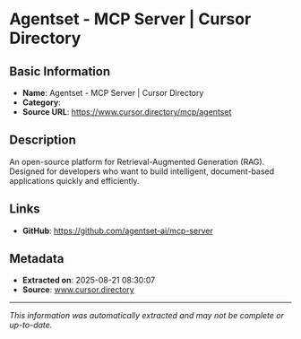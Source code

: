 # Agentset - MCP Server | Cursor Directory

## Basic Information
- **Name**: Agentset - MCP Server | Cursor Directory
- **Category**: 
- **Source URL**: https://www.cursor.directory/mcp/agentset

## Description
An open-source platform for Retrieval-Augmented Generation (RAG). Designed for developers who want to build intelligent, document-based applications quickly and efficiently.

## Links
- **GitHub**: https://github.com/agentset-ai/mcp-server
## Metadata
- **Extracted on**: 2025-08-21 08:30:07
- **Source**: www.cursor.directory

---
*This information was automatically extracted and may not be complete or up-to-date.*
